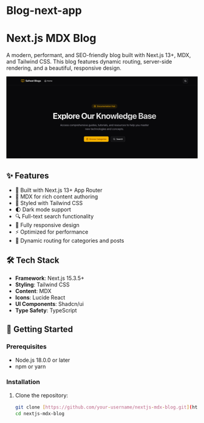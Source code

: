 # Blog-next-app

# Next.js MDX Blog

A modern, performant, and SEO-friendly blog built with Next.js 13+, MDX, and Tailwind CSS. This blog features dynamic routing, server-side rendering, and a beautiful, responsive design.

![Blog Screenshot](public/images/screenshot.png)

## ✨ Features

- 🚀 Built with Next.js 13+ App Router
- 📝 MDX for rich content authoring
- 🎨 Styled with Tailwind CSS
- 🌓 Dark mode support
- 🔍 Full-text search functionality
- 📱 Fully responsive design
- ⚡ Optimized for performance
- 🔗 Dynamic routing for categories and posts

## 🛠️ Tech Stack

- **Framework**: Next.js 15.3.5+
- **Styling**: Tailwind CSS
- **Content**: MDX
- **Icons**: Lucide React
- **UI Components**: Shadcn/ui
- **Type Safety**: TypeScript

## 🚀 Getting Started

### Prerequisites

- Node.js 18.0.0 or later
- npm or yarn

### Installation

1. Clone the repository:
   ```bash
   git clone [https://github.com/your-username/nextjs-mdx-blog.git](https://github.com/your-username/nextjs-mdx-blog.git)
   cd nextjs-mdx-blog